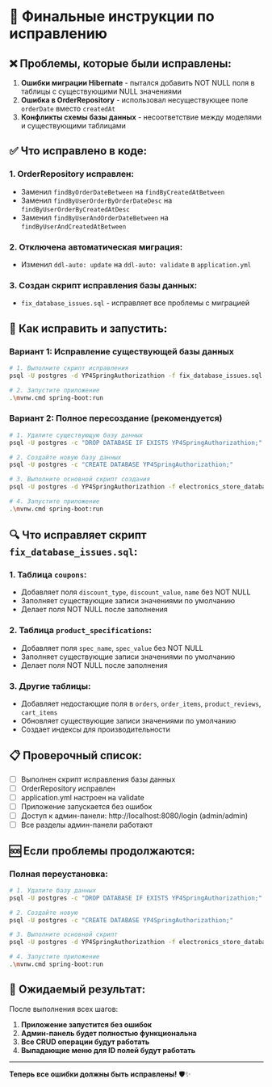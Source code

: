 # 🔧 Финальные инструкции по исправлению

## ❌ **Проблемы, которые были исправлены:**

1. **Ошибки миграции Hibernate** - пытался добавить NOT NULL поля в таблицы с существующими NULL значениями
2. **Ошибка в OrderRepository** - использовал несуществующее поле `orderDate` вместо `createdAt`
3. **Конфликты схемы базы данных** - несоответствие между моделями и существующими таблицами

## ✅ **Что исправлено в коде:**

### **1. OrderRepository исправлен:**
- Заменил `findByOrderDateBetween` на `findByCreatedAtBetween`
- Заменил `findByUserOrderByOrderDateDesc` на `findByUserOrderByCreatedAtDesc`
- Заменил `findByUserAndOrderDateBetween` на `findByUserAndCreatedAtBetween`

### **2. Отключена автоматическая миграция:**
- Изменил `ddl-auto: update` на `ddl-auto: validate` в `application.yml`

### **3. Создан скрипт исправления базы данных:**
- `fix_database_issues.sql` - исправляет все проблемы с миграцией

## 🚀 **Как исправить и запустить:**

### **Вариант 1: Исправление существующей базы данных**

```bash
# 1. Выполните скрипт исправления
psql -U postgres -d YP4SpringAuthorizathion -f fix_database_issues.sql

# 2. Запустите приложение
.\mvnw.cmd spring-boot:run
```

### **Вариант 2: Полное пересоздание (рекомендуется)**

```bash
# 1. Удалите существующую базу данных
psql -U postgres -c "DROP DATABASE IF EXISTS YP4SpringAuthorizathion;"

# 2. Создайте новую базу данных
psql -U postgres -c "CREATE DATABASE YP4SpringAuthorizathion;"

# 3. Выполните основной скрипт создания
psql -U postgres -d YP4SpringAuthorizathion -f electronics_store_database.sql

# 4. Запустите приложение
.\mvnw.cmd spring-boot:run
```

## 🔍 **Что исправляет скрипт `fix_database_issues.sql`:**

### **1. Таблица `coupons`:**
- Добавляет поля `discount_type`, `discount_value`, `name` без NOT NULL
- Заполняет существующие записи значениями по умолчанию
- Делает поля NOT NULL после заполнения

### **2. Таблица `product_specifications`:**
- Добавляет поля `spec_name`, `spec_value` без NOT NULL
- Заполняет существующие записи значениями по умолчанию
- Делает поля NOT NULL после заполнения

### **3. Другие таблицы:**
- Добавляет недостающие поля в `orders`, `order_items`, `product_reviews`, `cart_items`
- Обновляет существующие записи значениями по умолчанию
- Создает индексы для производительности

## 📋 **Проверочный список:**

- [ ] Выполнен скрипт исправления базы данных
- [ ] OrderRepository исправлен
- [ ] application.yml настроен на validate
- [ ] Приложение запускается без ошибок
- [ ] Доступ к админ-панели: http://localhost:8080/login (admin/admin)
- [ ] Все разделы админ-панели работают

## 🆘 **Если проблемы продолжаются:**

### **Полная переустановка:**
```bash
# 1. Удалите базу данных
psql -U postgres -c "DROP DATABASE IF EXISTS YP4SpringAuthorizathion;"

# 2. Создайте новую
psql -U postgres -c "CREATE DATABASE YP4SpringAuthorizathion;"

# 3. Выполните основной скрипт
psql -U postgres -d YP4SpringAuthorizathion -f electronics_store_database.sql

# 4. Запустите приложение
.\mvnw.cmd spring-boot:run
```

## 🎯 **Ожидаемый результат:**

После выполнения всех шагов:
1. **Приложение запустится без ошибок**
2. **Админ-панель будет полностью функциональна**
3. **Все CRUD операции будут работать**
4. **Выпадающие меню для ID полей будут работать**

---

**Теперь все ошибки должны быть исправлены!** 🛡️✨

